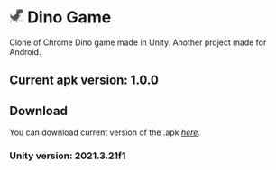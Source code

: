 # <img src="Assets/Sprites/icon.png" width="25" height="25"> Dino Game

Clone of Chrome Dino game made in Unity. Another project made for Android.

## Current apk version: 1.0.0

## Download

You can download current version of the .apk _[here](https://github.com/DamiJJJ/Dino-Game/releases)_.

### Unity version: 2021.3.21f1
